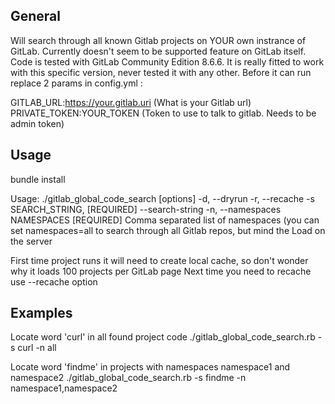 ## General


Will search through all known Gitlab projects on YOUR own instrance of GitLab.
Currently doesn't seem to be supported feature on GitLab itself.  
Code is tested with GitLab Community Edition 8.6.6.
It is really fitted to work with this specific version, never tested it with any other.
Before it can run replace 2 params in config.yml :

GITLAB_URL:https://your.gitlab.uri   (What is your Gitlab url)
PRIVATE_TOKEN:YOUR_TOKEN (Token to use to talk to gitlab. Needs to be admin token)


## Usage

bundle install

Usage: ./gitlab_global_code_search [options]
    -d, --dryrun
    -r, --recache
    -s SEARCH_STRING,                [REQUIRED]
        --search-string
    -n, --namespaces NAMESPACES      [REQUIRED] Comma separated list of namespaces (you can set namespaces=all to search through all Gitlab repos, but mind the Load on the server

First time project runs it will need to create local cache, so don't wonder why it loads 100 projects per GitLab page
Next time you need to recache use --recache option

## Examples

Locate word 'curl' in all found project code
./gitlab_global_code_search.rb -s curl -n all

Locate word 'findme' in projects with namespaces namespace1 and namespace2
./gitlab_global_code_search.rb -s findme -n namespace1,namespace2
